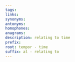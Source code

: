 ```yaml
---
tags: 
links: 
synonyms: 
antonyms: 
homophones: 
anagrams: 
description: relating to time
prefix: 
root: tempor - time
suffix: al - relating to
---
```

